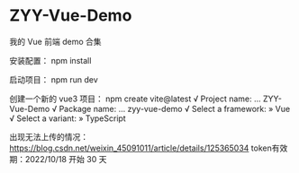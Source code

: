 # ZYY-Vue-Demo

我的 Vue 前端 demo 合集

安装配置：
npm install

启动项目：
npm run dev

创建一个新的 vue3 项目：
npm create vite@latest
√ Project name: ... ZYY-Vue-Demo
√ Package name: ... zyy-vue-demo
√ Select a framework: » Vue
√ Select a variant: » TypeScript

出现无法上传的情况：
https://blog.csdn.net/weixin_45091011/article/details/125365034
token有效期：2022/10/18 开始 30 天
